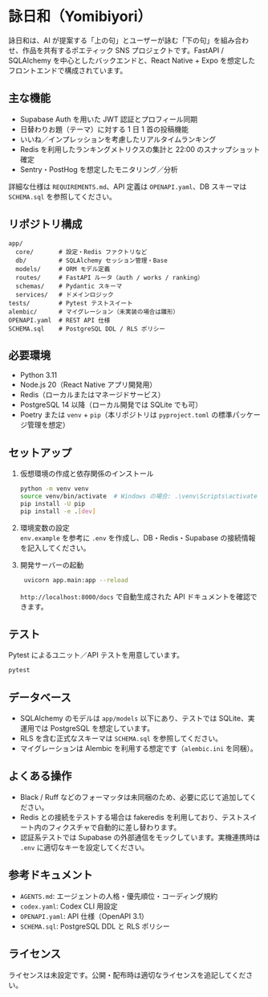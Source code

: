 # 詠日和（Yomibiyori）

詠日和は、AI が提案する「上の句」とユーザーが詠む「下の句」を組み合わせ、作品を共有するポエティック SNS プロジェクトです。FastAPI / SQLAlchemy を中心としたバックエンドと、React Native + Expo を想定したフロントエンドで構成されています。

## 主な機能
- Supabase Auth を用いた JWT 認証とプロフィール同期
- 日替わりお題（テーマ）に対する 1 日 1 首の投稿機能
- いいね／インプレッションを考慮したリアルタイムランキング
- Redis を利用したランキングメトリクスの集計と 22:00 のスナップショット確定
- Sentry・PostHog を想定したモニタリング／分析

詳細な仕様は `REQUIREMENTS.md`、API 定義は `OPENAPI.yaml`、DB スキーマは `SCHEMA.sql` を参照してください。

## リポジトリ構成
```
app/
  core/       # 設定・Redis ファクトリなど
  db/         # SQLAlchemy セッション管理・Base
  models/     # ORM モデル定義
  routes/     # FastAPI ルータ（auth / works / ranking）
  schemas/    # Pydantic スキーマ
  services/   # ドメインロジック
tests/        # Pytest テストスイート
alembic/      # マイグレーション（未実装の場合は雛形）
OPENAPI.yaml  # REST API 仕様
SCHEMA.sql    # PostgreSQL DDL / RLS ポリシー
```

## 必要環境
- Python 3.11
- Node.js 20（React Native アプリ開発用）
- Redis（ローカルまたはマネージドサービス）
- PostgreSQL 14 以降（ローカル開発では SQLite でも可）
- Poetry または `venv` + `pip`（本リポジトリは `pyproject.toml` の標準パッケージ管理を想定）

## セットアップ
1. 仮想環境の作成と依存関係のインストール
   ```bash
   python -m venv venv
   source venv/bin/activate  # Windows の場合: .\venv\Scripts\activate
   pip install -U pip
   pip install -e .[dev]
   ```

2. 環境変数の設定  
   `env.example` を参考に `.env` を作成し、DB・Redis・Supabase の接続情報を記入してください。

3. 開発サーバーの起動
   ```bash
    uvicorn app.main:app --reload
   ```
   `http://localhost:8000/docs` で自動生成された API ドキュメントを確認できます。

## テスト
Pytest によるユニット／API テストを用意しています。
```bash
pytest
```

## データベース
- SQLAlchemy のモデルは `app/models` 以下にあり、テストでは SQLite、実運用では PostgreSQL を想定しています。
- RLS を含む正式なスキーマは `SCHEMA.sql` を参照してください。
- マイグレーションは Alembic を利用する想定です（`alembic.ini` を同梱）。

## よくある操作
- Black / Ruff などのフォーマッタは未同梱のため、必要に応じて追加してください。
- Redis との接続をテストする場合は fakeredis を利用しており、テストスイート内のフィクスチャで自動的に差し替わります。
- 認証系テストでは Supabase の外部通信をモックしています。実機連携時は `.env` に適切なキーを設定してください。

## 参考ドキュメント
- `AGENTS.md`: エージェントの人格・優先順位・コーディング規約
- `codex.yaml`: Codex CLI 用設定
- `OPENAPI.yaml`: API 仕様（OpenAPI 3.1）
- `SCHEMA.sql`: PostgreSQL DDL と RLS ポリシー

## ライセンス
ライセンスは未設定です。公開・配布時は適切なライセンスを追記してください。
